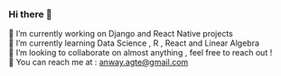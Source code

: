 ### Hi there 👋

🔭 I’m currently working on Django and React Native projects \
🌱 I’m currently learning Data Science , R , React and Linear Algebra \
👯 I’m looking to collaborate on almost anything , feel free to reach out ! \
:email: You can reach me at : anway.agte@gmail.com
